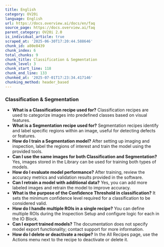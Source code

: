 ```yaml
---
title: English
category: OV20i
language: English
url: https://docs.overview.ai/docs/en/faq
source_page: https://docs.overview.ai/faq
parent_category: OV20i 2.0
is_individual_article: true
scraped_at: '2025-06-30T17:20:44.588646'
chunk_id: a80e8439
chunk_index: 6
total_chunks: 9
chunk_title: Classification & Segmentation
chunk_level: 3
chunk_start_line: 118
chunk_end_line: 133
chunked_at: '2025-07-01T17:23:34.417146'
chunking_method: header_based
---
```


### Classification & Segmentation

  * **What is a Classification recipe used for?** Classification recipes are used to categorize images into predefined classes based on visual features.
  * **What is a Segmentation recipe used for?** Segmentation recipes identify and label specific regions within an image, useful for detecting defects or features.
  * **How do I train a Segmentation model?** After setting up imaging and inspection, label the regions of interest and train the model using the provided tools.
  * **Can I use the same images for both Classification and Segmentation?** Yes, images stored in the Library can be used for training both types of models.
  * **How do I evaluate model performance?** After training, review the accuracy metrics and validation results provided in the software.
  * **Can I retrain a model with additional data?** Yes, you can add more labeled images and retrain the model to improve accuracy.
  * **What is the purpose of the Confidence Threshold in classification?** It sets the minimum confidence level required for a classification to be considered valid.
  * **How do I handle multiple ROIs in a single recipe?** You can define multiple ROIs during the Inspection Setup and configure logic for each in the IO Block.
  * **Can I export trained models?** The documentation does not specify model export functionality; contact support for more information.
  * **How do I delete or deactivate a recipe?** In the All Recipes page, use the Actions menu next to the recipe to deactivate or delete it.


